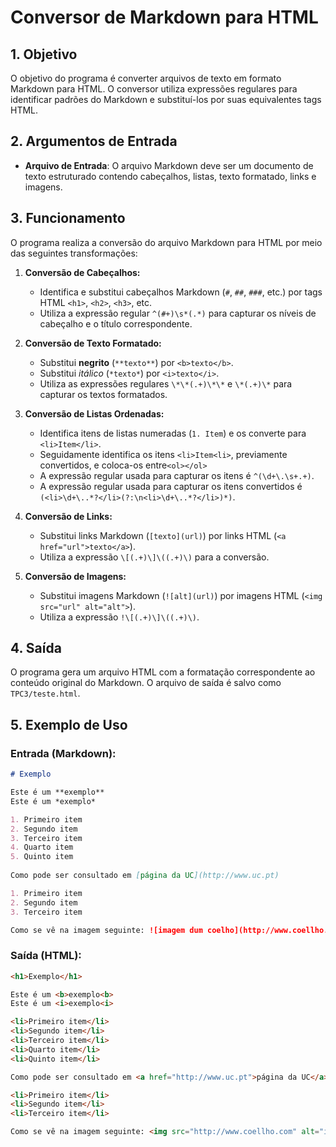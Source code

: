 # Conversor de Markdown para HTML

## 1. Objetivo

O objetivo do programa é converter arquivos de texto em formato Markdown para HTML. O conversor utiliza expressões regulares para identificar padrões do Markdown e substituí-los por suas equivalentes tags HTML.

## 2. Argumentos de Entrada

- **Arquivo de Entrada**: O arquivo Markdown deve ser um documento de texto estruturado contendo cabeçalhos, listas, texto formatado, links e imagens.

## 3. Funcionamento

O programa realiza a conversão do arquivo Markdown para HTML por meio das seguintes transformações:

1. **Conversão de Cabeçalhos:**

   - Identifica e substitui cabeçalhos Markdown (`#`, `##`, `###`, etc.) por tags HTML `<h1>`, `<h2>`, `<h3>`, etc.
   - Utiliza a expressão regular `^(#+)\s*(.*)` para capturar os níveis de cabeçalho e o título correspondente.

2. **Conversão de Texto Formatado:**

   - Substitui **negrito** (`**texto**`) por `<b>texto</b>`.
   - Substitui *itálico* (`*texto*`) por `<i>texto</i>`.
   - Utiliza as expressões regulares `\*\*(.+)\*\*` e `\*(.+)\*` para capturar os textos formatados.

3. **Conversão de Listas Ordenadas:**

   - Identifica itens de listas numeradas (`1. Item`) e os converte para `<li>Item</li>`.
   - Seguidamente identifica os itens `<li>Item<li>`, previamente convertidos, e coloca-os entre`<ol></ol>`
   - A expressão regular usada para capturar os itens é `^(\d+\.\s+.+)`.
   - A expressão regular usada para capturar os itens convertidos é `(<li>\d+\..*?</li>(?:\n<li>\d+\..*?</li>)*)`.

1. **Conversão de Links:**

   - Substitui links Markdown (`[texto](url)`) por links HTML (`<a href="url">texto</a>`).
   - Utiliza a expressão `\[(.+)\]\((.+)\)` para a conversão.

2. **Conversão de Imagens:**

   - Substitui imagens Markdown (`![alt](url)`) por imagens HTML (`<img src="url" alt="alt">`).
   - Utiliza a expressão `!\[(.+)\]\((.+)\)`.

## 4. Saída

O programa gera um arquivo HTML com a formatação correspondente ao conteúdo original do Markdown. O arquivo de saída é salvo como `TPC3/teste.html`.

## 5. Exemplo de Uso

### **Entrada (Markdown):**

```markdown
# Exemplo

Este é um **exemplo**
Este é um *exemplo*

1. Primeiro item
2. Segundo item
3. Terceiro item
4. Quarto item
5. Quinto item
   
Como pode ser consultado em [página da UC](http://www.uc.pt)

1. Primeiro item
2. Segundo item
3. Terceiro item

Como se vê na imagem seguinte: ![imagem dum coelho](http://www.coellho.com)
```

### **Saída (HTML)**:

```html
<h1>Exemplo</h1>

Este é um <b>exemplo<b>
Este é um <i>exemplo<i>

<li>Primeiro item</li>
<li>Segundo item</li>
<li>Terceiro item</li>
<li>Quarto item</li>
<li>Quinto item</li>

Como pode ser consultado em <a href="http://www.uc.pt">página da UC</a>

<li>Primeiro item</li>
<li>Segundo item</li>
<li>Terceiro item</li>

Como se vê na imagem seguinte: <img src="http://www.coellho.com" alt="imagem dum coelho">
```

